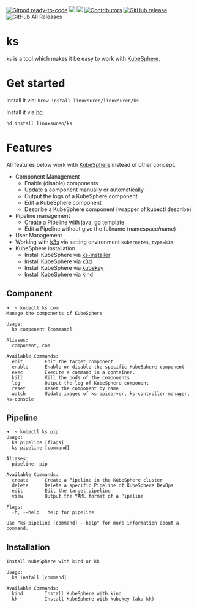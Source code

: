 [![Gitpod ready-to-code](https://img.shields.io/badge/Gitpod-ready--to--code-blue?logo=gitpod)](https://gitpod.io/#https://github.com/LinuxSuRen/ks)
[![](https://goreportcard.com/badge/linuxsuren/ks)](https://goreportcard.com/report/linuxsuren/ks)
[![](http://img.shields.io/badge/godoc-reference-5272B4.svg?style=flat-square)](https://godoc.org/github.com/linuxsuren/ks)
[![Contributors](https://img.shields.io/github/contributors/linuxsuren/ks.svg)](https://github.com/linuxsuren/ks/graphs/contributors)
[![GitHub release](https://img.shields.io/github/release/linuxsuren/ks.svg?label=release)](https://github.com/linuxsuren/ks/releases/latest)
![GitHub All Releases](https://img.shields.io/github/downloads/linuxsuren/ks/total)

# ks

`ks` is a tool which makes it be easy to work with [KubeSphere](https://github.com/kubesphere/kubesphere).

# Get started

Install it via: `brew install linuxsuren/linuxsuren/ks`

Install it via [hd](https://github.com/linuxsuren/http-downloader):

```
hd install linuxsuren/ks
```

# Features

All features below work with [KubeSphere](https://github.com/kubesphere/kubesphere) instead of other concept.

* Component Management
  * Enable (disable) components
  * Update a component manually or automatically
  * Output the logs of a KubeSphere component
  * Edit a KubeSphere component
  * Describe a KubeSphere component (wrapper of kubectl describe)
* Pipeline management
  * Create a Pipeline with java, go template
  * Edit a Pipeline without give the fullname (namespace/name)
* User Management
* Working with [k3s](https://github.com/k3s-io/k3s) via setting environment `kubernetes_type=k3s`
* KubeSphere installation
  * Install KubeSphere via [ks-installer](https://github.com/kubesphere/ks-installer)
  * Install KubeSphere via [k3d](https://github.com/rancher/k3d)
  * Install KubeSphere via [kubekey](https://github.com/kubesphere/kubekey)
  * Install KubeSphere via [kind](https://github.com/kubernetes-sigs/kind)
## Component

```
➜  ~ kubectl ks com
Manage the components of KubeSphere

Usage:
  ks component [command]

Aliases:
  component, com

Available Commands:
  edit        Edit the target component
  enable      Enable or disable the specific KubeSphere component
  exec        Execute a command in a container.
  kill        Kill the pods of the components
  log         Output the log of KubeSphere component
  reset       Reset the component by name
  watch       Update images of ks-apiserver, ks-controller-manager, ks-console
```

## Pipeline

```
➜  ~ kubectl ks pip
Usage:
  ks pipeline [flags]
  ks pipeline [command]

Aliases:
  pipeline, pip

Available Commands:
  create      Create a Pipeline in the KubeSphere cluster
  delete      Delete a specific Pipeline of KubeSphere DevOps
  edit        Edit the target pipeline
  view        Output the YAML format of a Pipeline

Flags:
  -h, --help   help for pipeline

Use "ks pipeline [command] --help" for more information about a command.
```

## Installation

```
Install KubeSphere with kind or kk

Usage:
  ks install [command]

Available Commands:
  kind        Install KubeSphere with kind
  kk          Install KubeSphere with kubekey (aka kk)
```
